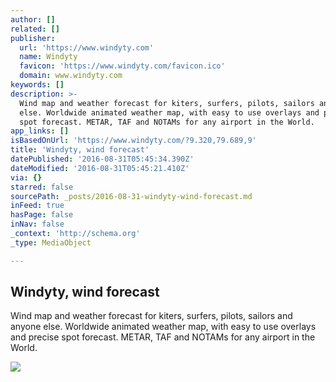 ```yaml
---
author: []
related: []
publisher:
  url: 'https://www.windyty.com'
  name: Windyty
  favicon: 'https://www.windyty.com/favicon.ico'
  domain: www.windyty.com
keywords: []
description: >-
  Wind map and weather forecast for kiters, surfers, pilots, sailors and anyone
  else. Worldwide animated weather map, with easy to use overlays and precise
  spot forecast. METAR, TAF and NOTAMs for any airport in the World.
app_links: []
isBasedOnUrl: 'https://www.windyty.com/?9.320,79.689,9'
title: 'Windyty, wind forecast'
datePublished: '2016-08-31T05:45:34.390Z'
dateModified: '2016-08-31T05:45:21.410Z'
via: {}
starred: false
sourcePath: _posts/2016-08-31-windyty-wind-forecast.md
inFeed: true
hasPage: false
inNav: false
_context: 'http://schema.org'
_type: MediaObject

---
```

<article style=""><h1>Windyty, wind forecast</h1><p>Wind map and weather forecast for kiters, surfers, pilots, sailors and anyone else. Worldwide animated weather map, with easy to use overlays and precise spot forecast. METAR, TAF and NOTAMs for any airport in the World.</p><img src="https://www.windyty.com/img/socialshare3.jpg" /></article>